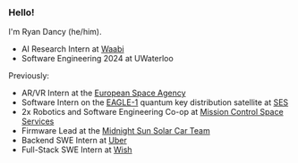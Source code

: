 ### Hello!

I'm Ryan Dancy (he/him).

- AI Research Intern at [Waabi](https://waabi.ai)
- Software Engineering 2024 at UWaterloo

Previously:
- AR/VR Intern at the [European Space Agency](https://www.esa.int)
- Software Intern on the [EAGLE-1](https://www.esa.int/Applications/Connectivity_and_Secure_Communications/Eagle-1) quantum key distribution satellite at [SES](https://ses.com)
- 2x Robotics and Software Engineering Co-op at [Mission Control Space Services](https://missioncontrolspaceservices.com)
- Firmware Lead at the [Midnight Sun Solar Car Team](https://github.com/uw-midsun)
- Backend SWE Intern at [Uber](https://github.com/uber)
- Full-Stack SWE Intern at [Wish](https://github.com/wish)
